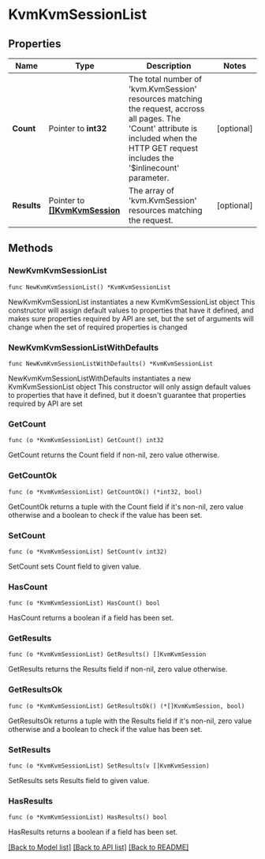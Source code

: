 # KvmKvmSessionList

## Properties

Name | Type | Description | Notes
------------ | ------------- | ------------- | -------------
**Count** | Pointer to **int32** | The total number of &#39;kvm.KvmSession&#39; resources matching the request, accross all pages. The &#39;Count&#39; attribute is included when the HTTP GET request includes the &#39;$inlinecount&#39; parameter. | [optional] 
**Results** | Pointer to [**[]KvmKvmSession**](kvm.KvmSession.md) | The array of &#39;kvm.KvmSession&#39; resources matching the request. | [optional] 

## Methods

### NewKvmKvmSessionList

`func NewKvmKvmSessionList() *KvmKvmSessionList`

NewKvmKvmSessionList instantiates a new KvmKvmSessionList object
This constructor will assign default values to properties that have it defined,
and makes sure properties required by API are set, but the set of arguments
will change when the set of required properties is changed

### NewKvmKvmSessionListWithDefaults

`func NewKvmKvmSessionListWithDefaults() *KvmKvmSessionList`

NewKvmKvmSessionListWithDefaults instantiates a new KvmKvmSessionList object
This constructor will only assign default values to properties that have it defined,
but it doesn't guarantee that properties required by API are set

### GetCount

`func (o *KvmKvmSessionList) GetCount() int32`

GetCount returns the Count field if non-nil, zero value otherwise.

### GetCountOk

`func (o *KvmKvmSessionList) GetCountOk() (*int32, bool)`

GetCountOk returns a tuple with the Count field if it's non-nil, zero value otherwise
and a boolean to check if the value has been set.

### SetCount

`func (o *KvmKvmSessionList) SetCount(v int32)`

SetCount sets Count field to given value.

### HasCount

`func (o *KvmKvmSessionList) HasCount() bool`

HasCount returns a boolean if a field has been set.

### GetResults

`func (o *KvmKvmSessionList) GetResults() []KvmKvmSession`

GetResults returns the Results field if non-nil, zero value otherwise.

### GetResultsOk

`func (o *KvmKvmSessionList) GetResultsOk() (*[]KvmKvmSession, bool)`

GetResultsOk returns a tuple with the Results field if it's non-nil, zero value otherwise
and a boolean to check if the value has been set.

### SetResults

`func (o *KvmKvmSessionList) SetResults(v []KvmKvmSession)`

SetResults sets Results field to given value.

### HasResults

`func (o *KvmKvmSessionList) HasResults() bool`

HasResults returns a boolean if a field has been set.


[[Back to Model list]](../README.md#documentation-for-models) [[Back to API list]](../README.md#documentation-for-api-endpoints) [[Back to README]](../README.md)


